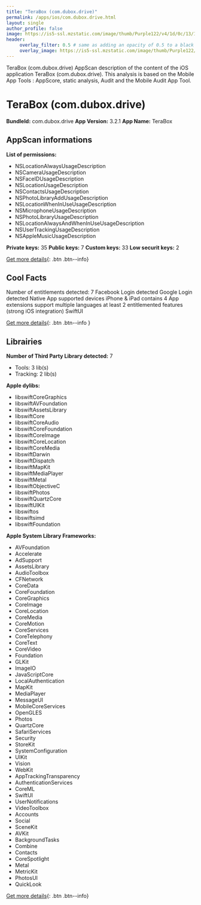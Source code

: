 ```yaml
---
title: "TeraBox (com.dubox.drive)"
permalink: /apps/ios/com.dubox.drive.html
layout: single
author_profile: false
image: https://is5-ssl.mzstatic.com/image/thumb/Purple122/v4/1d/0c/13/1d0c1376-595a-a6e9-782c-c04342103113/AppIcon-0-0-1x_U007emarketing-0-0-0-8-0-0-sRGB-0-0-0-GLES2_U002c0-512MB-85-220-0-0.png/512x512bb.jpg
header: 
     overlay_filter: 0.5 # same as adding an opacity of 0.5 to a black background
     overlay_image: https://is5-ssl.mzstatic.com/image/thumb/Purple122/v4/1d/0c/13/1d0c1376-595a-a6e9-782c-c04342103113/AppIcon-0-0-1x_U007emarketing-0-0-0-8-0-0-sRGB-0-0-0-GLES2_U002c0-512MB-85-220-0-0.png/512x512bb.jpg
---
```

TeraBox (com.dubox.drive) AppScan description of the content of the iOS application TeraBox (com.dubox.drive). This analysis is based on the Mobile App Tools : AppScore, static analysis, Audit and the Mobile Audit App Tool.

# TeraBox (com.dubox.drive)

**BundleId:** com.dubox.drive
**App Version:** 3.2.1
**App Name:** TeraBox


## AppScan informations 

**List of permissions:** 
- NSLocationAlwaysUsageDescription
- NSCameraUsageDescription
- NSFaceIDUsageDescription
- NSLocationUsageDescription
- NSContactsUsageDescription
- NSPhotoLibraryAddUsageDescription
- NSLocationWhenInUseUsageDescription
- NSMicrophoneUsageDescription
- NSPhotoLibraryUsageDescription
- NSLocationAlwaysAndWhenInUseUsageDescription
- NSUserTrackingUsageDescription
- NSAppleMusicUsageDescription
  
  
**Private keys:** 35
**Public keys:** 7
**Custom keys:** 33
**Low securit keys:** 2
  
[Get more details](/pricing.html){: .btn .btn--info}

## Cool Facts

Number of entitlements detected: 7
Facebook Login detected
Google Login detected
Native App
supported devices iPhone & iPad
contains 4 App extensions
support multiple languages
at least 2 entitlemented features (strong iOS integration)
SwiftUI
  
[Get more details](/pricing.html){: .btn .btn--info }

## Librairies 
**Number of Third Party Library detected:** 7
- Tools: 3 lib(s)
- Tracking: 2 lib(s)


**Apple dylibs:**
- libswiftCoreGraphics
- libswiftAVFoundation
- libswiftAssetsLibrary
- libswiftCore
- libswiftCoreAudio
- libswiftCoreFoundation
- libswiftCoreImage
- libswiftCoreLocation
- libswiftCoreMedia
- libswiftDarwin
- libswiftDispatch
- libswiftMapKit
- libswiftMediaPlayer
- libswiftMetal
- libswiftObjectiveC
- libswiftPhotos
- libswiftQuartzCore
- libswiftUIKit
- libswiftos
- libswiftsimd
- libswiftFoundation


**Apple System Library Frameworks:**
- AVFoundation
- Accelerate
- AdSupport
- AssetsLibrary
- AudioToolbox
- CFNetwork
- CoreData
- CoreFoundation
- CoreGraphics
- CoreImage
- CoreLocation
- CoreMedia
- CoreMotion
- CoreServices
- CoreTelephony
- CoreText
- CoreVideo
- Foundation
- GLKit
- ImageIO
- JavaScriptCore
- LocalAuthentication
- MapKit
- MediaPlayer
- MessageUI
- MobileCoreServices
- OpenGLES
- Photos
- QuartzCore
- SafariServices
- Security
- StoreKit
- SystemConfiguration
- UIKit
- Vision
- WebKit
- AppTrackingTransparency
- AuthenticationServices
- CoreML
- SwiftUI
- UserNotifications
- VideoToolbox
- Accounts
- Social
- SceneKit
- AVKit
- BackgroundTasks
- Combine
- Contacts
- CoreSpotlight
- Metal
- MetricKit
- PhotosUI
- QuickLook


  
[Get more details](/pricing.html){: .btn .btn--info}

